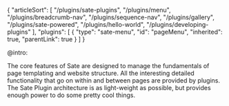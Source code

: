 {
    "articleSort": [
        "/plugins/sate-plugins", 
        "/plugins/menu", 
        "/plugins/breadcrumb-nav", 
        "/plugins/sequence-nav", 
        "/plugins/gallery", 
        "/plugins/sate-powered", 
        "/plugins/hello-world",
        "/plugins/developing-plugins"
    ],
    "plugins": [
        {
            "type": "sate-menu",
            "id": "pageMenu",
            "inherited": true,
            "parentLink": true
        }
    ]
}

@intro:

The core features of Sate are designed to manage the fundamentals of page templating and website structure. All the interesting detailed functionality that go on within and between pages are provided by plugins. The Sate Plugin architecture is as light-weight as possible, but provides enough power to do some pretty cool things.


